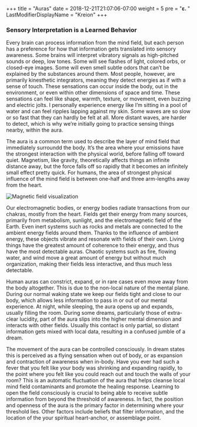 +++
title = "Auras"
date =  2018-12-21T21:07:06-07:00
weight = 5
pre = "<b>ε. </b>"
LastModifierDisplayName = "Kreion"
+++

### Sensory Interpretation is a Learned Behavior

Every brain can process information from the mind field, but each person has a preference for how that information gets translated into sensory awareness. Some brains will interpret vibratory signals as high-pitched sounds or deep, low tones. Some will see flashes of light, colored orbs, or closed-eye images. Some will even smell subtle odors that can’t be explained by the substances around them. Most people, however, are primarily kinesthetic integrators, meaning they detect energies as if with a sense of touch. These sensations can occur inside the body, out in the environment, or even within other dimensions of space and time. These sensations can feel like shape, warmth, texture, or movement, even buzzing and electric jolts. I personally experience energy like I’m sitting in a pool of water and can feel ripples lapping against my skin. Some waves are so slow or so fast that they can hardly be felt at all. More distant waves, are harder to detect, which is why we’re initially going to practice sensing things nearby, within the aura.

The aura is a common term used to describe the layer of mind field that immediately surroundd the body. It’s the area where your emissions have the strongest interaction with the physical world, before falling off toward quiet. Magnetism, like gravity, theoretically affects things an infinite distance away, but the force falls off so rapidly that it becomes an infinitely small effect pretty quick. For humans, the area of strongest physical influence of the mind field is between one-half and three arm-lengths away from the heart.

![Magnetic field visualization](/img/fieldVisualization.png)

Our electromagnetic bodies, or energy bodies radiate transactions from our chakras, mostly from the heart. Fields get their energy from many sources, primarily from metabolism, sunlight, and the electromagnetic field of the Earth. Even inert systems such as rocks and metals are connected to the ambient energy fields around them. Thanks to the influence of ambient energy, these objects vibrate and resonate with fields of their own. Living things have the greatest amount of coherence to their energy, and thus have the most detectable auras. Chaotic systems such as fire, flowing water, and wind move a great amount of energy but without much organization, making their fields less interactive, and thus much less detectable.

Human auras can constrict, expand, or in rare cases even move away from the body altogether. This is due to the non-local nature of the mental plane. During our normal waking state we keep our fields tight and close to our body, which allows less information to pass in or out of our mental experience. At night, while sleeping, the aura opens up and expands, usually filling the room. During some dreams, particularly those of extra-clear lucidity, part of the aura slips into the higher mental dimension and interacts with other fields. Usually this contact is only partial, so distant information gets mixed with local data, resulting in a confused jumble of a dream.

The movement of the aura can be controlled consciously. In dream states this is perceived as a flying sensation when out of body, or as expansion and contraction of awareness when in-body. Have you ever had such a fever that you felt like your body was shrinking and expanding rapidly, to the point where you felt like you could reach out and touch the walls of your room? This is an automatic fluctuation of the aura that helps cleanse local mind field contaminants and promote the healing response. Learning to open the field consciously is crucial to being able to receive subtle information from beyond the threshold of awareness. In fact, the position and openness of the aura is the primary factor in determining where your threshold lies. Other factors include beliefs that filter information, and the location of the your spiritual heart-anchor, or assemblage point.
